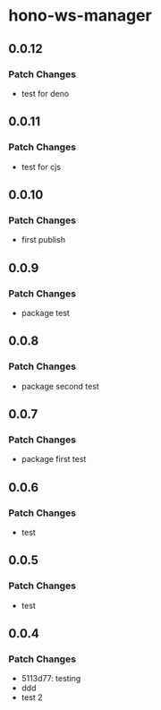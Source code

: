 # hono-ws-manager

## 0.0.12

### Patch Changes

- test for deno

## 0.0.11

### Patch Changes

- test for cjs

## 0.0.10

### Patch Changes

- first publish

## 0.0.9

### Patch Changes

- package test

## 0.0.8

### Patch Changes

- package second test

## 0.0.7

### Patch Changes

- package first test

## 0.0.6

### Patch Changes

- test

## 0.0.5

### Patch Changes

- test

## 0.0.4

### Patch Changes

- 5113d77: testing
- ddd
- test 2
